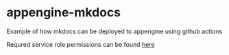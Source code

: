 # appengine-mkdocs
Example of how mkdocs can be deployed to appengine using github actions

Requred service role permissions can be found [here](https://cloud.google.com/appengine/docs/flexible/roles#recommended_role_for_application_deployment)